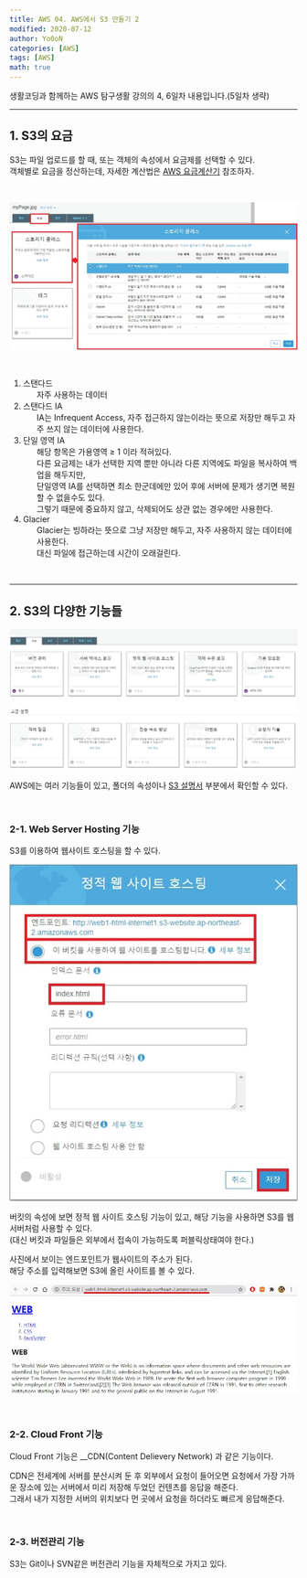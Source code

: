 ```yaml
---
title: AWS 04. AWS에서 S3 만들기 2
modified: 2020-07-12
author: Yo0oN
categories: [AWS]
tags: [AWS]
math: true
---
```


생활코딩과 함께하는 AWS 탐구생활 강의의 4, 6일차 내용입니다.(5일차 생략)

<hr>

## 1. S3의 요금

S3는 파일 업로드를 할 때, 또는 객체의 속성에서 요금제를 선택할 수 있다.<br>
객체별로 요금을 정산하는데, 자세한 계산법은 [AWS 요금계산기](https://calculator.aws) 참조하자.

<br>

![AWS S3 요금](/images/posts/AWS/04/01.jpg)

<br>
<ol>
    <li>스탠다드
        <ul>
            자주 사용하는 데이터
        </ul>
    </li>
    <li>스탠다드 IA
        <ul>
            IA는 Infrequent Access, 자주 접근하지 않는이라는 뜻으로 저장만 해두고 자주 쓰지 않는 데이터에 사용한다.
        </ul>
    </li>
    <li>단일 영역 IA
        <ul>
            해당 항목은 가용영역 ≥ 1 이라 적혀있다.<br>
            다른 요금제는 내가 선택한 지역 뿐만 아니라 다른 지역에도 파일을 복사하여 백업을 해두지만,<br>
            단일영역 IA를 선택하면 최소 한군데에만 있어 후에 서버에 문제가 생기면 복원할 수 없을수도 있다.<br>
            그렇기 때문에 중요하지 않고, 삭제되어도 상관 없는 경우에만 사용한다.<br>
        </ul>
    </li>
    <li>Glacier
        <ul>Glacier는 빙하라는 뜻으로 그냥 저장만 해두고, 자주 사용하지 않는 데이터에 사용한다.<br>
            대신 파일에 접근하는데 시간이 오래걸린다.
        </ul>
    </li>
</ol>

<br>

<hr>

## 2. S3의 다양한 기능들

![AWS 기능들](/images/posts/AWS/04/02.jpg)

AWS에는 여러 기능들이 있고, 폴더의 속성이나 [S3 설명서](https://docs.aws.amazon.com/AmazonS3/latest/user-guide/what-is-s3.html) 부분에서 확인할 수 있다.

<br>

### 2-1. Web Server Hosting 기능

S3를 이용하여 웹사이트 호스팅을 할 수 있다.<br>

![S3 WEB Hosting](/images/posts/AWS/04/03.jpg "S3 WEB Hosting")

버킷의 속성에 보면 정적 웹 사이트 호스팅 기능이 있고, 해당 기능을 사용하면 S3를 웹서버처럼 사용할 수 있다.<br>
(대신 버킷과 파일들은 외부에서 접속이 가능하도록 퍼블릭상태여야 한다.)

사진에서 보이는 엔드포인트가 웹사이트의 주소가 된다.<br>
해당 주소를 입력해보면 S3에 올린 사이트를 볼 수 있다.

![S3 WEB Hosting](/images/posts/AWS/04/04.jpg "S3 WEB Hosting")

<br>

### 2-2. Cloud Front 기능

Cloud Front 기능은 __CDN(Content Delievery Network) 과 같은 기능이다.

CDN은 전세계에 서버를 분산시켜 둔 후 외부에서 요청이 들어오면 요청에서 가장 가까운 장소에 있는 서버에서 미리 저장해 두었던 컨텐츠를 응답을 해준다.<br>
그래서 내가 지정한 서버의 위치보다 먼 곳에서 요청을 하더라도 빠르게 응답해준다.

<br>

### 2-3. 버전관리 기능

S3는 Git이나 SVN같은 버전관리 기능을 자체적으로 가지고 있다.
